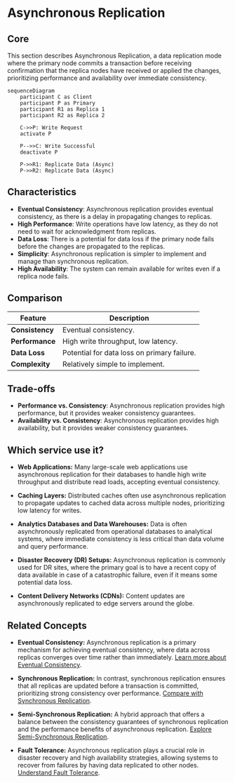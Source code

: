 # Asynchronous Replication

## Core

This section describes Asynchronous Replication, a data replication mode where the primary node commits a transaction before receiving confirmation that the replica nodes have received or applied the changes, prioritizing performance and availability over immediate consistency.

```mermaid
sequenceDiagram
    participant C as Client
    participant P as Primary
    participant R1 as Replica 1
    participant R2 as Replica 2

    C->>P: Write Request
    activate P

    P-->>C: Write Successful
    deactivate P

    P->>R1: Replicate Data (Async)
    P->>R2: Replicate Data (Async)
```

## Characteristics

- **Eventual Consistency**: Asynchronous replication provides eventual consistency, as there is a delay in propagating changes to replicas.
- **High Performance**: Write operations have low latency, as they do not need to wait for acknowledgment from replicas.
- **Data Loss**: There is a potential for data loss if the primary node fails before the changes are propagated to the replicas.
- **Simplicity**: Asynchronous replication is simpler to implement and manage than synchronous replication.
- **High Availability**: The system can remain available for writes even if a replica node fails.

## Comparison

| Feature | Description |
|---|---|
| **Consistency** | Eventual consistency. |
| **Performance** | High write throughput, low latency. |
| **Data Loss** | Potential for data loss on primary failure. |
| **Complexity** | Relatively simple to implement. |

## Trade-offs

- **Performance vs. Consistency**: Asynchronous replication provides high performance, but it provides weaker consistency guarantees.
- **Availability vs. Consistency**: Asynchronous replication provides high availability, but it provides weaker consistency guarantees.

## Which service use it?



-   **Web Applications:** Many large-scale web applications use asynchronous replication for their databases to handle high write throughput and distribute read loads, accepting eventual consistency.

-   **Caching Layers:** Distributed caches often use asynchronous replication to propagate updates to cached data across multiple nodes, prioritizing low latency for writes.

-   **Analytics Databases and Data Warehouses:** Data is often asynchronously replicated from operational databases to analytical systems, where immediate consistency is less critical than data volume and query performance.

-   **Disaster Recovery (DR) Setups:** Asynchronous replication is commonly used for DR sites, where the primary goal is to have a recent copy of data available in case of a catastrophic failure, even if it means some potential data loss.

-   **Content Delivery Networks (CDNs):** Content updates are asynchronously replicated to edge servers around the globe.

## Related Concepts

-   **Eventual Consistency:** Asynchronous replication is a primary mechanism for achieving eventual consistency, where data across replicas converges over time rather than immediately. [Learn more about Eventual Consistency](../../consistency-models/eventual-consistency/README.md).

-   **Synchronous Replication:** In contrast, synchronous replication ensures that all replicas are updated before a transaction is committed, prioritizing strong consistency over performance. [Compare with Synchronous Replication](../sync/README.md).

-   **Semi-Synchronous Replication:** A hybrid approach that offers a balance between the consistency guarantees of synchronous replication and the performance benefits of asynchronous replication. [Explore Semi-Synchronous Replication](../semi-sync/README.md).

-   **Fault Tolerance:** Asynchronous replication plays a crucial role in disaster recovery and high availability strategies, allowing systems to recover from failures by having data replicated to other nodes. [Understand Fault Tolerance](../../fault-tolerance/README.md).
